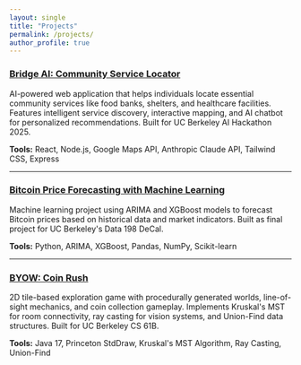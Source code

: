 ```yaml
---
layout: single
title: "Projects"
permalink: /projects/
author_profile: true
---
```


### [Bridge AI: Community Service Locator](https://github.com/minggangli1030/bridge-hackathon-2025)
AI-powered web application that helps individuals locate essential community services like food banks, shelters, and healthcare facilities. Features intelligent service discovery, interactive mapping, and AI chatbot for personalized recommendations. Built for UC Berkeley AI Hackathon 2025.

**Tools:** React, Node.js, Google Maps API, Anthropic Claude API, Tailwind CSS, Express

---

### [Bitcoin Price Forecasting with Machine Learning](https://github.com/minggangli1030/btc-forecasting-ml)
Machine learning project using ARIMA and XGBoost models to forecast Bitcoin prices based on historical data and market indicators. Built as final project for UC Berkeley's Data 198 DeCal.

**Tools:** Python, ARIMA, XGBoost, Pandas, NumPy, Scikit-learn

---

### [BYOW: Coin Rush](https://github.com/minggangli1030/byow)
2D tile-based exploration game with procedurally generated worlds, line-of-sight mechanics, and coin collection gameplay. Implements Kruskal's MST for room connectivity, ray casting for vision systems, and Union-Find data structures. Built for UC Berkeley CS 61B.

**Tools:** Java 17, Princeton StdDraw, Kruskal's MST Algorithm, Ray Casting, Union-Find